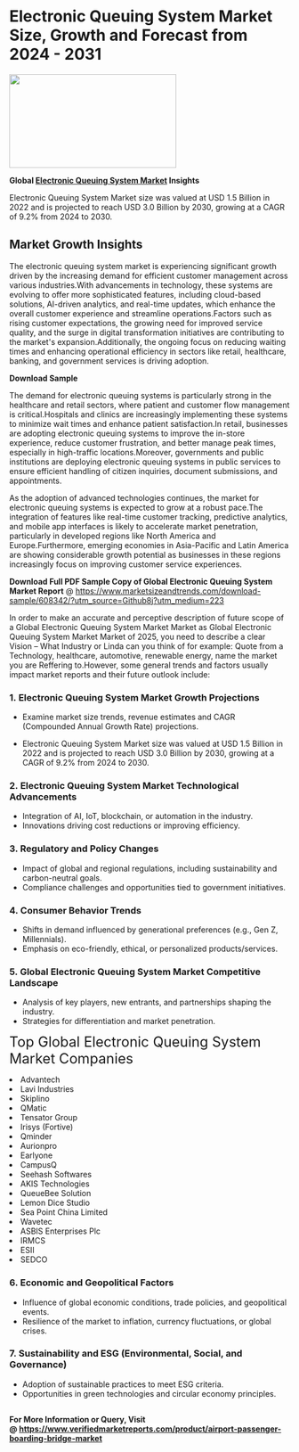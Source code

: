 <H1>Electronic Queuing System Market Size, Growth and Forecast from 2024 - 2031</H1><img class="aligncenter size-medium wp-image-584254" src="https://thirdeyenews.in/wp-content/uploads/2024/09/Global-Market-Research-300x168.jpeg" alt="" width="300" height="168" /><p><strong>Global&nbsp;<a href="https://www.marketsizeandtrends.com/download-sample/608342/?utm_source=Github8j?utm_medium=223">Electronic Queuing System Market</a> Insights</strong></p><p>Electronic Queuing System Market size was valued at USD 1.5 Billion in 2022 and is projected to reach USD 3.0 Billion by 2030, growing at a CAGR of 9.2% from 2024 to 2030.</p><p><h2>Market Growth Insights</h2> <p>The electronic queuing system market is experiencing significant growth driven by the increasing demand for efficient customer management across various industries.With advancements in technology, these systems are evolving to offer more sophisticated features, including cloud-based solutions, AI-driven analytics, and real-time updates, which enhance the overall customer experience and streamline operations.Factors such as rising customer expectations, the growing need for improved service quality, and the surge in digital transformation initiatives are contributing to the market's expansion.Additionally, the ongoing focus on reducing waiting times and enhancing operational efficiency in sectors like retail, healthcare, banking, and government services is driving adoption.</p> <p><strong>Download Sample</strong></p> <p>The demand for electronic queuing systems is particularly strong in the healthcare and retail sectors, where patient and customer flow management is critical.Hospitals and clinics are increasingly implementing these systems to minimize wait times and enhance patient satisfaction.In retail, businesses are adopting electronic queuing systems to improve the in-store experience, reduce customer frustration, and better manage peak times, especially in high-traffic locations.Moreover, governments and public institutions are deploying electronic queuing systems in public services to ensure efficient handling of citizen inquiries, document submissions, and appointments.</p> <p>As the adoption of advanced technologies continues, the market for electronic queuing systems is expected to grow at a robust pace.The integration of features like real-time customer tracking, predictive analytics, and mobile app interfaces is likely to accelerate market penetration, particularly in developed regions like North America and Europe.Furthermore, emerging economies in Asia-Pacific and Latin America are showing considerable growth potential as businesses in these regions increasingly focus on improving customer service experiences.</p> <p><span class=""><strong>Download Full PDF Sample Copy of Global Electronic Queuing System Market Report</strong> @ <a href="https://www.marketsizeandtrends.com/download-sample/608342/?utm_source=Github8j?utm_medium=223" target="_blank">https://www.marketsizeandtrends.com/download-sample/608342/?utm_source=Github8j?utm_medium=223</a></span></p><p>In order to make an accurate and perceptive description of future scope of a Global&nbsp;Electronic Queuing System Market Market as Global&nbsp;Electronic Queuing System Market Market of 2025, you need to describe a clear Vision &ndash; What Industry or Linda can you think of for example: Quote from a Technology, healthcare, automotive, renewable energy, name the market you are Reffering to.However, some general trends and factors usually impact market reports and their future outlook include:</p><h3>1.&nbsp;<strong>Electronic Queuing System Market Growth Projections</strong></h3><ul><li>Examine market size trends, revenue estimates and CAGR (Compounded Annual Growth Rate) projections.</li><li><p>Electronic Queuing System Market size was valued at USD 1.5 Billion in 2022 and is projected to reach USD 3.0 Billion by 2030, growing at a CAGR of 9.2% from 2024 to 2030.</p></li></ul><h3>2.&nbsp;<strong>Electronic Queuing System Market Technological Advancements</strong></h3><ul><li>Integration of AI, IoT, blockchain, or automation in the industry.</li><li>Innovations driving cost reductions or improving efficiency.</li></ul><h3>3.&nbsp;<strong>Regulatory and Policy Changes</strong></h3><ul><li>Impact of global and regional regulations, including sustainability and carbon-neutral goals.</li><li>Compliance challenges and opportunities tied to government initiatives.</li></ul><h3>4.&nbsp;<strong>Consumer Behavior Trends</strong></h3><ul><li>Shifts in demand influenced by generational preferences (e.g., Gen Z, Millennials).</li><li>Emphasis on eco-friendly, ethical, or personalized products/services.</li></ul><h3>5.&nbsp;<strong>Global Electronic Queuing System Market Competitive Landscape</strong></h3><ul><li>Analysis of key players, new entrants, and partnerships shaping the industry.</li><li>Strategies for differentiation and market penetration.</li></ul><p data-pm-slice="1 1 []"><span style="color: inherit; font-family: inherit; font-size: 25px;">Top Global Electronic Queuing System Market Companies</span></p><div class="" data-test-id=""><p><li>Advantech</li><li> Lavi Industries</li><li> Skiplino</li><li> QMatic</li><li> Tensator Group</li><li> Irisys (Fortive)</li><li> Qminder</li><li> Aurionpro</li><li> Earlyone</li><li> CampusQ</li><li> Seehash Softwares</li><li> AKIS Technologies</li><li> QueueBee Solution</li><li> Lemon Dice Studio</li><li> Sea Point China Limited</li><li> Wavetec</li><li> ASBIS Enterprises Plc</li><li> IRMCS</li><li> ESII</li><li> SEDCO</li></p></div><h3>6.&nbsp;<strong>Economic and Geopolitical Factors</strong></h3><ul><li>Influence of global economic conditions, trade policies, and geopolitical events.</li><li>Resilience of the market to inflation, currency fluctuations, or global crises.</li></ul><h3>7.&nbsp;<strong>Sustainability and ESG (Environmental, Social, and Governance)</strong></h3><ul><li>Adoption of sustainable practices to meet ESG criteria.</li><li>Opportunities in green technologies and circular economy principles.</li></ul><h2><strong style="font-size: 14px;">For More Information or Query, Visit @&nbsp;</strong><a style="background-color: #ffffff; font-size: 14px;" href="https://www.marketsizeandtrends.com/report/electronic-queuing-system-market/" target="_blank">https://www.verifiedmarketreports.com/product/airport-passenger-boarding-bridge-market</a></h2>